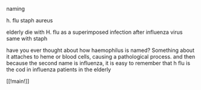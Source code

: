naming 

h. flu 
staph aureus 

elderly die with H. flu as a superimposed infection after influenza virus 
same with staph 

have you ever thought about how haemophilus is named? Something about it attaches to heme or blood cells, causing a pathological process. and then because the second name is influenza, it is easy to remember that h flu is the cod in influenza patients in the elderly 

[[!main!]]
